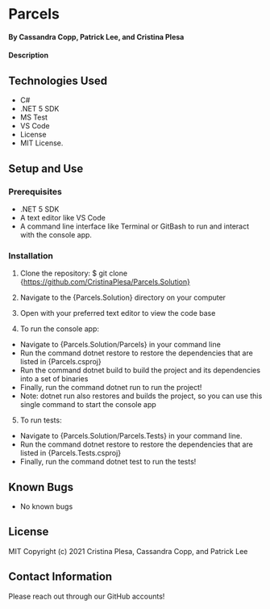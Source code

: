 # Parcels

#### By Cassandra Copp, Patrick Lee, and Cristina Plesa

#### Description

## Technologies Used

* C#
* .NET 5 SDK
* MS Test
* VS Code
* License
* MIT License.

## Setup and Use

### Prerequisites

* .NET 5 SDK
* A text editor like VS Code
* A command line interface like Terminal or GitBash to run and interact with the console app.

### Installation

1. Clone the repository: $ git clone {https://github.com/CristinaPlesa/Parcels.Solution}

2. Navigate to the {Parcels.Solution} directory on your computer

3. Open with your preferred text editor to view the code base

4. To run the console app:

* Navigate to {Parcels.Solution/Parcels} in your command line
* Run the command dotnet restore to restore the dependencies that are listed in {Parcels.csproj}
* Run the command dotnet build to build the project and its dependencies into a set of binaries
* Finally, run the command dotnet run to run the project!
* Note: dotnet run also restores and builds the project, so you can use this single command to start the console app

5. To run tests:

* Navigate to {Parcels.Solution/Parcels.Tests} in your command line.
* Run the command dotnet restore to restore the dependencies that are listed in {Parcels.Tests.csproj}
* Finally, run the command dotnet test to run the tests!

## Known Bugs

* No known bugs

## License

MIT Copyright (c) 2021 Cristina Plesa, Cassandra Copp, and Patrick Lee

## Contact Information

Please reach out through our GitHub accounts!
